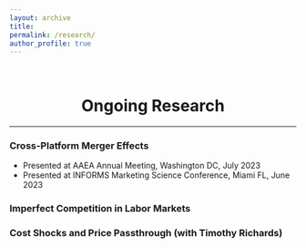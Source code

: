 ```yaml
---
layout: archive
title: 
permalink: /research/
author_profile: true
---
```

<br/> 

<!-- Google Tag Manager (noscript) -->
<noscript><iframe src="https://www.googletagmanager.com/ns.html?id=GTM-PNS829G"
height="0" width="0" style="display:none;visibility:hidden"></iframe></noscript>
<!-- End Google Tag Manager (noscript) -->

# <center> Ongoing Research </center>
- - -

### Cross-Platform Merger Effects
* Presented at AAEA Annual Meeting, Washington DC, July 2023
* Presented at INFORMS Marketing Science Conference, Miami FL, June 2023


### Imperfect Competition in Labor Markets

### Cost Shocks and Price Passthrough (with Timothy Richards)
